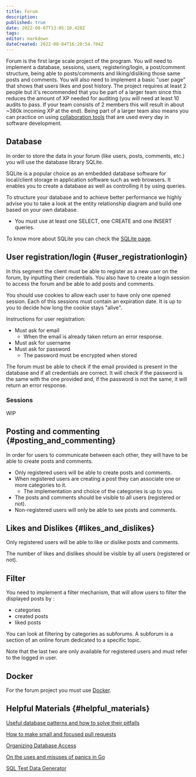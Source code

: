 ```yaml
---
title: Forum
description: 
published: true
date: 2022-08-07T13:05:10.428Z
tags: 
editor: markdown
dateCreated: 2022-08-04T16:20:54.704Z
---
```


Forum is the first large scale project of the program. You will need to
implement a database, sessions, users, registering/login, a post/comment
structure, being able to posts/comments and liking/disliking those same
posts and comments. You will also need to implement a basic \"user
page\" that shows that users likes and post history. The project
requires at least 2 people but it\'s recommended that you be part of a
larger team since this reduces the amount of XP needed for auditing (you
will need at least 10 audits to pass. If your team consists of 2 members
this will result in about \~380k incoming XP at the end). Being part of
a larger team also means you can practice on using [collaboration
tools](Collaborating "wikilink") that are used every day in software
development.

## Database

In order to store the data in your forum (like users, posts, comments,
etc.) you will use the database library SQLite.

SQLite is a popular choice as an embedded database software for
local/client storage in application software such as web browsers. It
enables you to create a database as well as controlling it by using
queries.

To structure your database and to achieve better performance we highly
advise you to take a look at the entity relationship diagram and build
one based on your own database.

-   You must use at least one SELECT, one CREATE and one INSERT queries.

To know more about SQLite you can check the [SQLite
page](SQLite "wikilink").

## User registration/login {#user_registrationlogin}

In this segment the client must be able to register as a new user on the
forum, by inputting their credentials. You also have to create a login
session to access the forum and be able to add posts and comments.

You should use cookies to allow each user to have only one opened
session. Each of this sessions must contain an expiration date. It is up
to you to decide how long the cookie stays \"alive\".

Instructions for user registration:

-   Must ask for email
    -   When the email is already taken return an error response.
-   Must ask for username
-   Must ask for password
    -   The password must be encrypted when stored

The forum must be able to check if the email provided is present in the
database and if all credentials are correct. It will check if the
password is the same with the one provided and, if the password is not
the same, it will return an error response.

### Sessions

WIP

## Posting and commenting {#posting_and_commenting}

In order for users to communicate between each other, they will have to
be able to create posts and comments.

-   Only registered users will be able to create posts and comments.
-   When registered users are creating a post they can associate one or
    more categories to it.
    -   The implementation and choice of the categories is up to you.
-   The posts and comments should be visible to all users (registered or
    not).
-   Non-registered users will only be able to see posts and comments.

## Likes and Dislikes {#likes_and_dislikes}

Only registered users will be able to like or dislike posts and
comments.

The number of likes and dislikes should be visible by all users
(registered or not).

## Filter

You need to implement a filter mechanism, that will allow users to
filter the displayed posts by :

-   categories
-   created posts
-   liked posts

You can look at filtering by categories as subforums. A subforum is a
section of an online forum dedicated to a specific topic.

Note that the last two are only available for registered users and must
refer to the logged in user.

## Docker

For the forum project you must use [Docker](Docker "wikilink").

## Helpful Materials {#helpful_materials}

[Useful database patterns and how to solve their
pitfalls](https://www.slideshare.net/billkarwin/sql-antipatterns-strike-back/48)

[How to make small and focused pull
requests](https://artsy.github.io/blog/2021/03/09/strategies-for-small-focused-pull-requests/)

[Organizing Database
Access](https://www.alexedwards.net/blog/organising-database-access)

[On the uses and misuses of panics in
Go](https://eli.thegreenplace.net/2018/on-the-uses-and-misuses-of-panics-in-go/)

[SQL Test Data Generator](https://www.mockaroo.com/)
